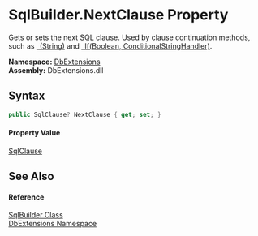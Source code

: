 SqlBuilder.NextClause Property
==============================
Gets or sets the next SQL clause. Used by clause continuation methods, such as [_(String)][1] and [_If(Boolean, ConditionalStringHandler)][2].
  
**Namespace:** [DbExtensions][3]  
**Assembly:** DbExtensions.dll

Syntax
------

```csharp
public SqlClause? NextClause { get; set; }
```

#### Property Value
[SqlClause][4]

See Also
--------

#### Reference
[SqlBuilder Class][5]  
[DbExtensions Namespace][3]  

[1]: __1.md
[2]: _If.md
[3]: ../README.md
[4]: ../SqlClause/README.md
[5]: README.md